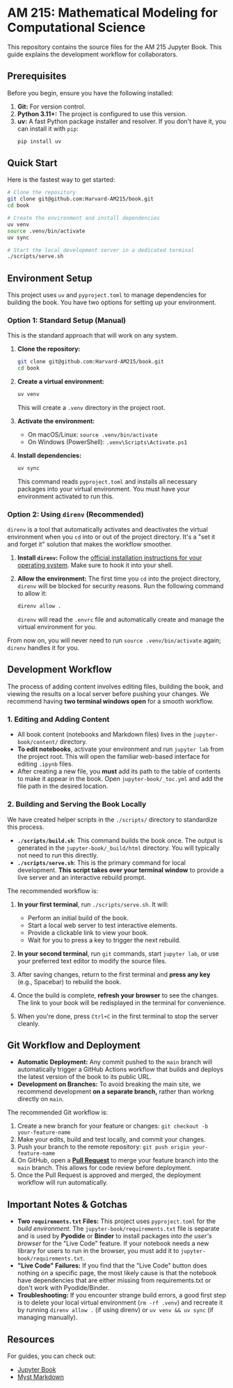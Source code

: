 # AM 215: Mathematical Modeling for Computational Science

This repository contains the source files for the AM 215 Jupyter Book. This guide explains the development workflow for collaborators.

## Prerequisites

Before you begin, ensure you have the following installed:

1.  **Git:** For version control.
2.  **Python 3.11+:** The project is configured to use this version.
3.  **uv:** A fast Python package installer and resolver. If you don't have it, you can install it with `pip`:
    ```bash
    pip install uv
    ```

## Quick Start

Here is the fastest way to get started:

```bash
# Clone the repository
git clone git@github.com:Harvard-AM215/book.git
cd book

# Create the environment and install dependencies
uv venv
source .venv/bin/activate
uv sync

# Start the local development server in a dedicated terminal
./scripts/serve.sh
```

## Environment Setup

This project uses `uv` and `pyproject.toml` to manage dependencies for building the book. You have two options for setting up your environment.

### Option 1: Standard Setup (Manual)

This is the standard approach that will work on any system.

1.  **Clone the repository:**
    ```bash
    git clone git@github.com:Harvard-AM215/book.git
    cd book
    ```

2.  **Create a virtual environment:**
    ```bash
    uv venv
    ```
    This will create a `.venv` directory in the project root.

3.  **Activate the environment:**
    *   On macOS/Linux: `source .venv/bin/activate`
    *   On Windows (PowerShell): `.venv\Scripts\Activate.ps1`

4.  **Install dependencies:**
    ```bash
    uv sync
    ```
    This command reads `pyproject.toml` and installs all necessary packages into your virtual environment. You must have your environment activated to run this.

### Option 2: Using `direnv` (Recommended)

`direnv` is a tool that automatically activates and deactivates the virtual environment when you `cd` into or out of the project directory. It's a "set it and forget it" solution that makes the workflow smoother.

1.  **Install `direnv`:** Follow the [official installation instructions for your operating system](https://direnv.net/docs/installation.html). Make sure to hook it into your shell.

2.  **Allow the environment:** The first time you `cd` into the project directory, `direnv` will be blocked for security reasons. Run the following command to allow it:
    ```bash
    direnv allow .
    ```
    `direnv` will read the `.envrc` file and automatically create and manage the virtual environment for you.

From now on, you will never need to run `source .venv/bin/activate` again; `direnv` handles it for you.

## Development Workflow

The process of adding content involves editing files, building the book, and viewing the results on a local server before pushing your changes. We recommend having **two terminal windows open** for a smooth workflow.

### 1. Editing and Adding Content

-   All book content (notebooks and Markdown files) lives in the `jupyter-book/content/` directory.
-   **To edit notebooks**, activate your environment and run `jupyter lab` from the project root. This will open the familiar web-based interface for editing `.ipynb` files.
-   After creating a new file, you **must** add its path to the table of contents to make it appear in the book. Open `jupyter-book/_toc.yml` and add the file path in the desired location.

### 2. Building and Serving the Book Locally

We have created helper scripts in the `./scripts/` directory to standardize this process.

-   **`./scripts/build.sh`**: This command builds the book once. The output is generated in the `jupyter-book/_build/html` directory. You will typically not need to run this directly.
-   **`./scripts/serve.sh`**: This is the primary command for local development. **This script takes over your terminal window** to provide a live server and an interactive rebuild prompt.

The recommended workflow is:

1.  **In your first terminal**, run `./scripts/serve.sh`. It will:
    -   Perform an initial build of the book.
    -   Start a local web server to test interactive elements.
    -   Provide a clickable link to view your book.
    -   Wait for you to press a key to trigger the next rebuild.

2.  **In your second terminal**, run `git` commands, start `jupyter lab`, or use your preferred text editor to modify the source files.

3.  After saving changes, return to the first terminal and **press any key** (e.g., Spacebar) to rebuild the book.

4.  Once the build is complete, **refresh your browser** to see the changes. The link to your book will be redisplayed in the terminal for convenience.

5.  When you're done, press `Ctrl+C` in the first terminal to stop the server cleanly.

## Git Workflow and Deployment

-   **Automatic Deployment:** Any commit pushed to the `main` branch will automatically trigger a GitHub Actions workflow that builds and deploys the latest version of the book to its public URL.
-   **Development on Branches:** To avoid breaking the main site, we recommend development **on a separate branch,** rather than workng directly on `main`.

The recommended Git workflow is:
1.  Create a new branch for your feature or changes: `git checkout -b your-feature-name`
2.  Make your edits, build and test locally, and commit your changes.
3.  Push your branch to the remote repository: `git push origin your-feature-name`
4.  On GitHub, open a **[Pull Request](https://docs.github.com/en/pull-requests/collaborating-with-pull-requests/proposing-changes-to-your-work-with-pull-requests/creating-a-pull-request)** to merge your feature branch into the `main` branch. This allows for code review before deployment.
5.  Once the Pull Request is approved and merged, the deployment workflow will run automatically.

## Important Notes & Gotchas

-   **Two `requirements.txt` Files:** This project uses `pyproject.toml` for the *build environment*. The `jupyter-book/requirements.txt` file is separate and is used by **Pyodide** or **Binder** to install packages *into the user's browser* for the "Live Code" feature. If your notebook needs a new library for users to run in the browser, you must add it to `jupyter-book/requirements.txt`.
-   **"Live Code" Failures:** If you find that the "Live Code" button does nothing on a specific page, the most likely cause is that the notebook have dependencies that are either missing from requirements.txt or don't work with Pyodide/Binder.
-   **Troubleshooting:** If you encounter strange build errors, a good first step is to delete your local virtual environment (`rm -rf .venv`) and recreate it by running `direnv allow .` (if using direnv) or `uv venv && uv sync` (if managing manually).

## Resources

For guides, you can check out:
- [Jupyter Book](https://jupyterbook.org/en/stable/intro.html)
- [Myst Markdown](https://mystmd.org/)
